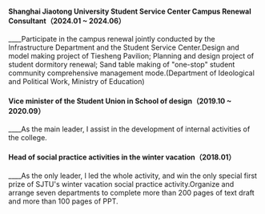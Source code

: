 #### Shanghai Jiaotong University Student Service Center Campus Renewal Consultant（2024.01 ~ 2024.06）  
____Participate in the campus renewal jointly conducted by the Infrastructure Department and the Student Service Center.Design and model making project of Tiesheng Pavilion; Planning and design project of student dormitory renewal; Sand table making of "one-stop" student community comprehensive management mode.(Department of Ideological and Political Work, Ministry of Education)  
#### Vice minister of the Student Union in School of design（2019.10 ~ 2020.09）  
____As the main leader, I assist in the development of internal activities of the college.  
#### Head of social practice activities in the winter vacation（2018.01）  
____As the only leader, I led the whole activity, and win the only special first prize of SJTU's winter vacation social practice activity.Organize and arrange seven departments to complete more than 200 pages of text draft and more than 100 pages of PPT.  


        